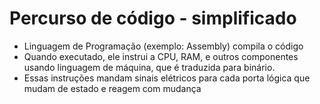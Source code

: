 
# Percurso de código - simplificado

- Linguagem de Programação (exemplo: Assembly) compila o código
- Quando executado, ele instrui a CPU, RAM, e outros componentes usando linguagem de máquina, que é traduzida para binário.
- Essas instruções mandam sinais elétricos para cada porta lógica que mudam de estado e reagem com mudança
